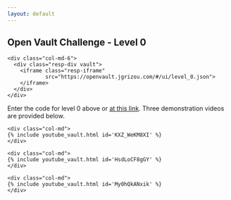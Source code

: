 ```yaml
---
layout: default
---
```


## Open Vault Challenge - Level 0

<div class="container">
  <div class="row align-items-center justify-content-center">

    <div class="col-md-6">
      <div class="resp-div vault">
        <iframe class="resp-iframe"
                src="https://openvault.jgrizou.com/#/ui/level_0.json">
        </iframe>
      </div>
    </div>

  </div>
</div>

Enter the code for level 0 above or [at this link](https://openvault.jgrizou.com/#/ui/level_0.json). Three demonstration videos are provided below.

<div class="container">
  <div class="row align-items-center justify-content-center">

    <div class="col-md">
    {% include youtube_vault.html id='KXZ_WeKM8XI' %}
    </div>

    <div class="col-md">
    {% include youtube_vault.html id='HsdLoCF8gGY' %}
    </div>

    <div class="col-md">
    {% include youtube_vault.html id='My0hQkANxik' %}
    </div>

  </div>
</div>
